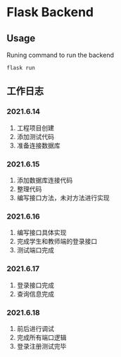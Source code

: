 # Flask Backend

## Usage

Runing command to run the backend
```shell
flask run
```

## 工作日志

### 2021.6.14

1. 工程项目创建
2. 添加测试代码
3. 准备连接数据库


### 2021.6.15

1. 添加数据库连接代码
2. 整理代码
3. 编写接口方法，未对方法进行实现

### 2021.6.16

1. 编写接口具体实现
2. 完成学生和教师端的登录接口
3. 测试端口完成

### 2021.6.17

1. 登录接口完成
2. 查询信息完成

### 2021.6.18

1. 前后进行调试
2. 完成所有端口逻辑
3. 登录注册测试完毕

